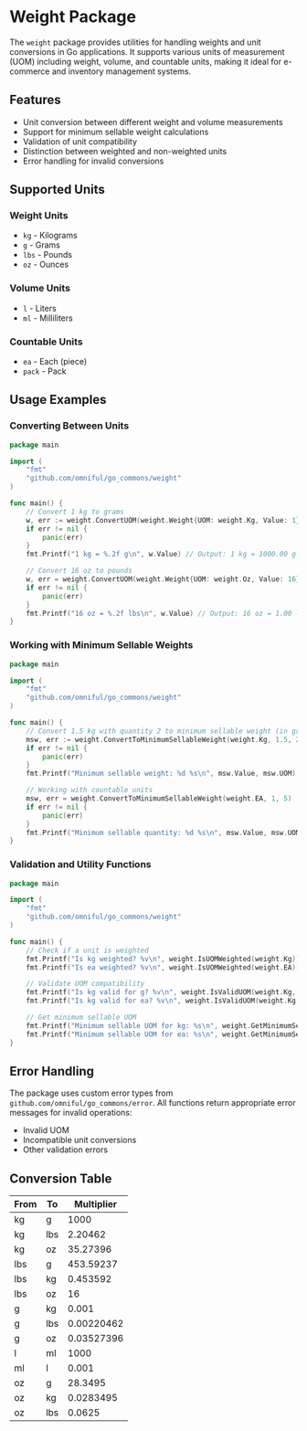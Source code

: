 # Weight Package

The `weight` package provides utilities for handling weights and unit conversions in Go applications. It supports various units of measurement (UOM) including weight, volume, and countable units, making it ideal for e-commerce and inventory management systems.

## Features

- Unit conversion between different weight and volume measurements
- Support for minimum sellable weight calculations
- Validation of unit compatibility
- Distinction between weighted and non-weighted units
- Error handling for invalid conversions

## Supported Units

### Weight Units
- `kg` - Kilograms
- `g` - Grams
- `lbs` - Pounds
- `oz` - Ounces

### Volume Units
- `l` - Liters
- `ml` - Milliliters

### Countable Units
- `ea` - Each (piece)
- `pack` - Pack

## Usage Examples

### Converting Between Units

```go
package main

import (
	"fmt"
	"github.com/omniful/go_commons/weight"
)

func main() {
	// Convert 1 kg to grams
	w, err := weight.ConvertUOM(weight.Weight{UOM: weight.Kg, Value: 1}, weight.G)
	if err != nil {
		panic(err)
	}
	fmt.Printf("1 kg = %.2f g\n", w.Value) // Output: 1 kg = 1000.00 g

	// Convert 16 oz to pounds
	w, err = weight.ConvertUOM(weight.Weight{UOM: weight.Oz, Value: 16}, weight.Lbs)
	if err != nil {
		panic(err)
	}
	fmt.Printf("16 oz = %.2f lbs\n", w.Value) // Output: 16 oz = 1.00 lbs
}
```

### Working with Minimum Sellable Weights

```go
package main

import (
	"fmt"
	"github.com/omniful/go_commons/weight"
)

func main() {
	// Convert 1.5 kg with quantity 2 to minimum sellable weight (in grams)
	msw, err := weight.ConvertToMinimumSellableWeight(weight.Kg, 1.5, 2)
	if err != nil {
		panic(err)
	}
	fmt.Printf("Minimum sellable weight: %d %s\n", msw.Value, msw.UOM) // Output: Minimum sellable weight: 3000 g

	// Working with countable units
	msw, err = weight.ConvertToMinimumSellableWeight(weight.EA, 1, 5)
	if err != nil {
		panic(err)
	}
	fmt.Printf("Minimum sellable quantity: %d %s\n", msw.Value, msw.UOM) // Output: Minimum sellable quantity: 5 ea
}
```

### Validation and Utility Functions

```go
package main

import (
	"fmt"
	"github.com/omniful/go_commons/weight"
)

func main() {
	// Check if a unit is weighted
	fmt.Printf("Is kg weighted? %v\n", weight.IsUOMWeighted(weight.Kg))     // Output: true
	fmt.Printf("Is ea weighted? %v\n", weight.IsUOMWeighted(weight.EA))     // Output: false

	// Validate UOM compatibility
	fmt.Printf("Is kg valid for g? %v\n", weight.IsValidUOM(weight.Kg, weight.G))   // Output: true
	fmt.Printf("Is kg valid for ea? %v\n", weight.IsValidUOM(weight.Kg, weight.EA)) // Output: false

	// Get minimum sellable UOM
	fmt.Printf("Minimum sellable UOM for kg: %s\n", weight.GetMinimumSellableUOM(weight.Kg)) // Output: g
	fmt.Printf("Minimum sellable UOM for ea: %s\n", weight.GetMinimumSellableUOM(weight.EA)) // Output: ea
}
```

## Error Handling

The package uses custom error types from `github.com/omniful/go_commons/error`. All functions return appropriate error messages for invalid operations:

- Invalid UOM
- Incompatible unit conversions
- Other validation errors

## Conversion Table

| From | To | Multiplier |
|------|-----|------------|
| kg | g | 1000 |
| kg | lbs | 2.20462 |
| kg | oz | 35.27396 |
| lbs | g | 453.59237 |
| lbs | kg | 0.453592 |
| lbs | oz | 16 |
| g | kg | 0.001 |
| g | lbs | 0.00220462 |
| g | oz | 0.03527396 |
| l | ml | 1000 |
| ml | l | 0.001 |
| oz | g | 28.3495 |
| oz | kg | 0.0283495 |
| oz | lbs | 0.0625 |

